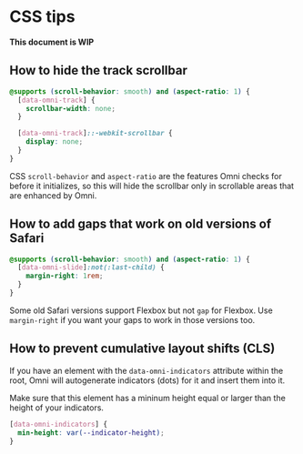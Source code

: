 
CSS tips
================================================================================

**This document is WIP**


How to hide the track scrollbar
----------------------------------------

```css
@supports (scroll-behavior: smooth) and (aspect-ratio: 1) {
  [data-omni-track] {
    scrollbar-width: none;
  }

  [data-omni-track]::-webkit-scrollbar {
    display: none;
  }
}
```

CSS `scroll-behavior` and `aspect-ratio` are the features Omni checks for before it initializes,
so this will hide the scrollbar only in scrollable areas that are enhanced by Omni.


How to add gaps that work on old versions of Safari
----------------------------------------

```css
@supports (scroll-behavior: smooth) and (aspect-ratio: 1) {
  [data-omni-slide]:not(:last-child) {
    margin-right: 1rem;
  }
}
```

Some old Safari versions support Flexbox but not `gap` for Flexbox.
Use `margin-right` if you want your gaps to work in those versions too.


How to prevent cumulative layout shifts (CLS)
----------------------------------------

If you have an element with the `data-omni-indicators` attribute within the root,
Omni will autogenerate indicators (dots) for it and insert them into it.

Make sure that this element has a mininum height equal or larger than
the height of your indicators.

```css
[data-omni-indicators] {
  min-height: var(--indicator-height);
}
```
